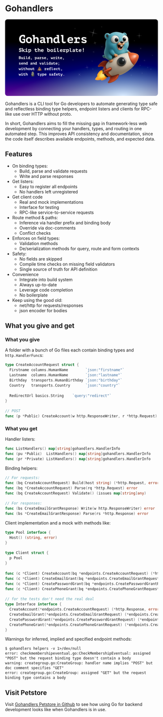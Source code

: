 # Gohandlers

<img src=".assets/github-social-preview.png" style="width:min(100%, 640px);border-radius:8px">

Gohandlers is a CLI tool for Go developers to automate generating type safe and reflectless binding type helpers, endpoint listers and clients for RPC-like use over HTTP without proto.

In short, Gohandlers aims to fill the missing gap in framework-less web development by connecting your handlers, types, and routing in one automated step. This improves API consistency and documentation, since the code itself describes available endpoints, methods, and expected data.

## Features

-   On binding types:
    -   Build, parse and validate requests
    -   Write and parse responses
-   Get listers:
    -   Easy to register all endpoints
    -   No handlers left unregistered
-   Get client code
    -   Real and mock implementations
    -   Interface for testing
    -   RPC-like service-to-service requests
-   Route method & paths:
    -   Inference via handler prefix and binding body
    -   Override via doc-comments
    -   Conflict checks
-   Enforces on field types:
    -   Validation methods
    -   De/serialization methods for query, route and form contexts
-   Safety:
    -   No fields are skipped
    -   Compile time checks on missing field validators
    -   Single source of truth for API definition
-   Convenience
    -   Integrate into build system
    -   Always up-to-date
    -   Leverage code completion
    -   No boilerplate
-   Keep using the good old:
    -   net/http for requests/responses
    -   json encoder for bodies

## What you give and get

### What you give

A folder with a bunch of Go files each contain binding types and `http.HandlerFunc`s:

```go
type CreateAccountRequest struct {
  Firstname columns.HumanName        `json:"firstname"`
  Lastname  columns.HumanName        `json:"lastname"`
  Birthday  transports.HumanBirthday `json:"birthday"`
  Country   transports.Country       `json:"country"`

  RedirectUrl basics.String    `query:"redirect"`
}

// POST
func (p *Public) CreateAccount(w http.ResponseWriter, r *http.Request)
```

### What you get

Handler listers:

```go
func ListHandlers() map[string]gohandlers.HandlerInfo
func (pu *Public)  ListHandlers() map[string]gohandlers.HandlerInfo
func (pr *Private) ListHandlers() map[string]gohandlers.HandlerInfo
```

Binding helpers:

```go
// For requests:
func (bq CreateAccountRequest) Build(host string) (*http.Request, error)
func (bq *CreateAccountRequest) Parse(rq *http.Request) error
func (bq CreateAccountRequest) Validate() (issues map[string]any)

// For responses:
func (bs CreateEmailGrantResponse) Write(w http.ResponseWriter) error
func (bs *CreateEmailGrantResponse) Parse(rs *http.Response) error
```

Client implementation and a mock with methods like:

```go
type Pool interface {
  Host() (string, error)
}

type Client struct {
  p Pool
}

func (c *Client) CreateAccount(bq *endpoints.CreateAccountRequest) (*http.Response, error)
func (c *Client) CreateEmailGrant(bq *endpoints.CreateEmailGrantRequest) (*endpoints.CreateEmailGrantResponse, error)
func (c *Client) CreatePasswordGrant(bq *endpoints.CreatePasswordGrantRequest) (*endpoints.CreatePasswordGrantResponse, error)
func (c *Client) CreatePhoneGrant(bq *endpoints.CreatePhoneGrantRequest) (*endpoints.CreatePhoneGrantResponse, error)

// for the tests don't need the real deal
type Interface interface {
  CreateAccount(*endpoints.CreateAccountRequest) (*http.Response, error)
  CreateEmailGrant(*endpoints.CreateEmailGrantRequest) (*endpoints.CreateEmailGrantResponse, error)
  CreatePasswordGrant(*endpoints.CreatePasswordGrantRequest) (*endpoints.CreatePasswordGrantResponse, error)
  CreatePhoneGrant(*endpoints.CreatePhoneGrantRequest) (*endpoints.CreatePhoneGrantResponse, error)
}
```

Warnings for inferred, implied and specified endpoint methods:

```
$ gohandlers helpers -v 1>/dev/null
error: checkmembershipeventual.go:CheckMembershipEventual: assigned "POST" but the request binding type doesn't contain a body
warning: creategroup.go:CreateGroup: handler name implies "POST" but doc comment specifies "GET"
error: creategroup.go:CreateGroup: assigned "GET" but the request binding type contains a body
```

## Visit Petstore

Visit [Gohandlers Petstore in Github](https://github.com/ufukty/gohandlers-petstore) to see how using Go for backend development looks like when Gohandlers is in use.
